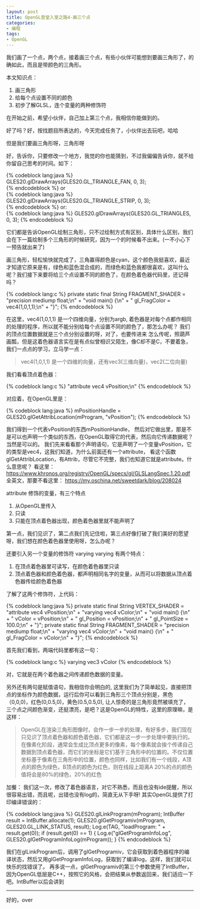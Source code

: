 ```yaml
---
layout: post
title: OpenGL登堂入室之路4-画三个点
categories:
- 编程
tags:
- OpenGL
---
```


我们画了一个点，两个点，接着画三个点，有些小伙伴可能想到要画三角形了，的确如此，而且是带颜色的三角形。

本文知识点：

1. 画三角形
2. 给每个点设置不同的颜色
3. 初步了解GLSL，连个变量的两种修饰符

在开始之前，希望小伙伴，自己加上第三个点，我相信你能做到的。

好了吗？好，按找题目所表达的，今天完成任务了，小伙伴出去玩吧，哈哈

但是我们要画三角形呀，三角形呀

好，告诉你，只要修改一个地方，我觉的你也能猜到，不过我偏偏告诉你，就不给你留自己思考的时间。如下：

{% codeblock lang:java %}
GLES20.glDrawArrays(GLES20.GL_TRIANGLE_FAN, 0, 3);  
{% endcodeblock %}
or  
{% codeblock lang:java %}
GLES20.glDrawArrays(GLES20.GL_TRIANGLE_STRIP, 0, 3);  
{% endcodeblock %}
or:  
{% codeblock lang:java %}
GLES20.glDrawArrays(GLES20.GL_TRIANGLES, 0, 3);
{% endcodeblock %}

它们都是告诉OpenGL绘制三角形，只不过绘制方式有区别，具体什么区别，我们会在下一篇绘制多个三角形的时候研究，因为一个的时候看不出来。(一不小心下一预告就出来了)

画三角形，轻松愉快就完成了，三角赢得颜色是cyan，这个颜色我挺喜欢，最近才知道它原来是有，绿色和蓝色混合成的，而绿色和蓝色我都很喜欢，这叫什么呢？我们接下来要将给三个点设置不同的颜色了，在颜色着色器代码里，还记得吗？

{% codeblock lang:c %}
private static final String FRAGMENT_SHADER = "precision mediump float;\n"
    + "void main() {\n"
    + "  gl_FragColor = vec4(1,0,1,1);\n"
    + "}";
{% endcodeblock %}

在这里，vec4(1,0,1,1) 是一个四维向量，分别为argb, 着色器是对每个点都作相同的处理的程序，所以就不能分别给每个点设置不同的颜色了，那怎么办呢？
我们的顶点位置数据就是三个点分别设置的呀，对了，也要传进来
怎么传呢，照葫芦画瓢，但是这着色器语言实在是有点似曾相识又陌生，像C却不是C，不要着急，我们一点点的学习，立马学一点：

> vec4(1,0,1,1)  是一个四维的向量，还有vec3(三维向量)，vec2(二位向量)

我们看看顶点着色器：

{% codeblock lang:c %}
"attribute vec4 vPosition;\n"
{% endcodeblock %}

对应着，在OpenGL里是：

{% codeblock lang:java %}
mPositionHandle = GLES20.glGetAttribLocation(mProgram, "vPosition");
{% endcodeblock %}

我们得到一个代表vPosition的东西mPositionHandle， 然后对它做出里，那是不是可以也声明一个类似的东西，在OpenGL取得它的代表，然后向它传递数据呢？当然是可以的。
我们先来看看那个声明语句，它是声明了一个变量vPosition，它的类型是vec4，这我们知道，为什么前面还有一个attribute， 看这个函数glGetAttribLocation，有Attrib，尽管它不完整，我们也知道它就是attribute。什么意思呢？
看这里：
https://www.khronos.org/registry/OpenGL/specs/gl/GLSLangSpec.1.20.pdf
全英文，那要不看这里：
https://my.oschina.net/sweetdark/blog/208024

attribute 修饰的变量，有三个特点

1. 从OpenGL里传入
2. 只读
3. 只能在顶点着色器出现，颜色着色器里就不能声明了

第一点，我们见识了，第二点我们先记住啦，第三点好像打破了我们美好的愿望呀，我们想在颜色着色器里使用呀，怎么办呢？

还要引入另一个变量的修饰符 varying
varying 有两个特点：

1. 在顶点着色器里可读写，在颜色着色器里只读
2. 顶点着色器和颜色着色器，都声明相同名字的变量，从而可以将数据从顶点着色器传给颜色着色器

了解了这两个修饰符，上代码：

{% codeblock lang:java %}
private static final String VERTEX_SHADER = "attribute vec4 vPosition;\n"
    + "varying vec4 vColor;\n"
    + "void main() {\n"
    + "  vColor = vPosition;\n"
    + "  gl_Position = vPosition;\n"
    + "  gl_PointSize = 100.0;\n"
    + "}";
private static final String FRAGMENT_SHADER = "precision mediump float;\n"
    + "varying vec4 vColor;\n"
    + "void main() {\n"
    + "  gl_FragColor = vColor;\n"
    + "}";
{% endcodeblock %}

首先我们看到，两端代码里都有这一句：

{% codeblock lang:c %}
varying vec3 vColor
{% endcodeblock %}

对，它就是在两个着色器之间传递颜色数据的变量。

另外还有两句是赋值语句，我相信你会明白的, 这里我们为了简单起见，直接把顶点的坐标作为颜色数据，运行后你可以看到三角形三个顶点分别是，黑色（0,0,0)，红色(0,0.5,0)，黄色(0.5,0.5,0), 让人惊奇的是三角形竟然被填充了，三个点之间颜色渐变，还挺漂亮，是吧？这是OpenGL的特性，这里的原理嘛，是这样：

> OpenGL在渲染三角形图像时，会作一步一步的处理，有好多步，我们现在只见识了顶点着色器和颜色着色器，它们都是这一步一步处理中要执行的。在像素化阶段，通常会生成比顶点更多的像素，每个像素就会挨个传递自己数据到顶点着色器，而它们的坐标是它们基于三角形中的位置的。不仅位置坐标基于像素在三角形中的位置，颜色也同样，比如我们有一个线段，A顶点的颜色为绿色，B顶点的颜色为红色，则在线段上距离A 20%的点的颜色值将会是80%的绿色，20%的红色

加餐：
我们这一次，修改了着色器语言，对它不熟悉，而且也没有ide提醒，所以很容易出错，而且呢，出错也没有log的，简直无从下手呀! 其实OpenGL提供了打印编译错误的：

{% codeblock lang:java %}
GLES20.glLinkProgram(mProgram); 
IntBuffer result = IntBuffer.allocate(1);
GLES20.glGetProgramiv(mProgram, GLES20.GL_LINK_STATUS, result);
Log.e(TAG, "loadProgram: " + result.get(0));
if (result.get(0) == 1) {
    Log.e("glGetProgramInfoLog", GLES20.glGetProgramInfoLog(mProgram));
}
{% endcodeblock %}

我们在glLinkProgram后，调用了glGetProgramiv，它会获取到着色器程序的编译状态，然后又用glGetProgramInfoLog，获取到了编译log，这样，我们就可以快乐的找错误了。
再多说一点，glGetProgramiv的第三个参数使用了IntBuffer，因为OpenGL低层是C++，按照它的风格，会把结果从参数返回来，我们适应一下吧。IntBuffer以后会讲到

---
好的，over
